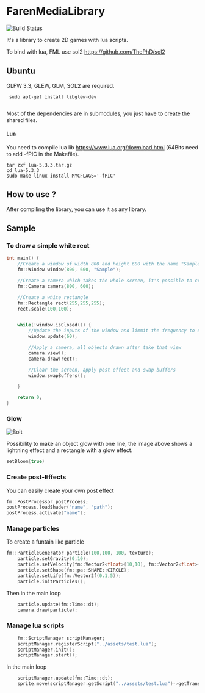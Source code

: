 # FarenMediaLibrary
![Build Status](https://travis-ci.org/F4r3n/FarenMediaLibrary.svg?branch=master)

It's a library to create 2D games with lua scripts.


To bind with lua, FML use sol2 https://github.com/ThePhD/sol2

## Ubuntu
GLFW 3.3, GLEW, GLM, SOL2 are required.
```
 sudo apt-get install libglew-dev
 
```
Most of the dependencies are in submodules, you just have to create the shared files.

#### Lua
You need to compile lua lib https://www.lua.org/download.html (64Bits need to add -fPIC in the Makefile).

```
tar zxf lua-5.3.3.tar.gz
cd lua-5.3.3
sudo make linux install MYCFLAGS='-fPIC'

```


## How to use ?
After compiling the library, you can use it as any library.

## Sample

### To draw a simple white rect
```C++
int main() {
	//Create a window of width 800 and height 600 with the name "Sample"
	fm::Window window(800, 600, "Sample");

	//Create a camera which takes the whole screen, it's possible to create a mini map easily
	fm::Camera camera(800, 600);

	//Create a white rectangle
	fm::Rectangle rect(255,255,255);
	rect.scale(100,100);


	while(!window.isClosed()) {
		//Update the inputs of the window and limmit the frequency to 60FPS
		window.update(60);

		//Apply a camera, all objects drawn after take that view
		camera.view();
		camera.draw(rect);

		//Clear the screen, apply post effect and swap buffers
		window.swapBuffers();

	}

	return 0;
}
```

### Glow
![Bolt](http://i.imgur.com/60LuH4z.png)

Possibility to make an object glow with one line, the image above shows a lightning effect and a rectangle with a glow effect.

```C++
setBloom(true)
```


### Create post-Effects
You can easily create your own post effect

```C++
fm::PostProcessor postProcess;
postProcess.loadShader("name", "path");
postProcess.activate("name");

```

### Manage particles
To create a funtain like particle

```C++
fm::ParticleGenerator particle(100,100, 100, texture);
	particle.setGravity(0,10);
	particle.setVelocity(fm::Vector2<float>(10,10), fm::Vector2<float>(100,100));
	particle.setShape(fm::pa::SHAPE::CIRCLE);
	particle.setLife(fm::Vector2f(0.1,5));
	particle.initParticles();
```
Then in the main loop

```C++
	particle.update(fm::Time::dt);
	camera.draw(particle);

```

### Manage lua scripts

```C++
	fm::ScriptManager scriptManager;
	scriptManager.registerScript("../assets/test.lua");
	scriptManager.init();
	scriptManager.start();
```
In the main loop

```C++
	scriptManager.update(fm::Time::dt);
	sprite.move(scriptManager.getScript("../assets/test.lua")->getTransform().position); 
```
